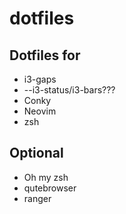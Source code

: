 # dotfiles

## Dotfiles for

* i3-gaps
* --i3-status/i3-bars???
* Conky
* Neovim
* zsh

## Optional

* Oh my zsh
* qutebrowser
* ranger
